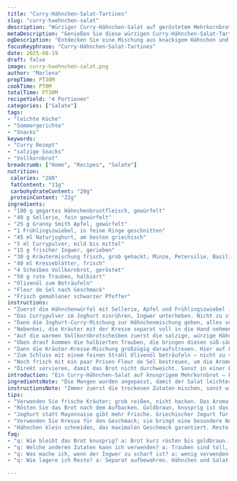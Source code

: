 ```yaml
---
title: "Curry-Hähnchen-Salat-Tartines"
slug: "curry-haehnchen-salat"
description: "Würziger Curry-Hähnchen-Salat auf geröstetem Mehrkornbrot mit frischen Kräutern, Trauben und Kräuter-Mix. Abgewandelt mit Joghurt statt Mayonnaise und frischem Ingwer. Schnelle Zubereitung, knackige Texturen und aromatische Kräuter ergeben ein ausgewogenes Hauptgericht."
metaDescription: "Genießen Sie diese würzigen Curry-Hähnchen-Salat-Tartines auf knusprigem Mehrkornbrot – frisch, aromatisch und einfach zuzubereiten"
ogDescription: "Entdecken Sie eine Mischung aus knackigem Hähnchen und frischen Kräutern auf geröstetem Brot, das Ihre Geschmacksknospen verzaubert"
focusKeyphrase: "Curry-Hähnchen-Salat-Tartines"
date: 2025-08-19
draft: false
image: curry-haehnchen-salat.png
author: "Marlena"
prepTime: PT30M
cookTime: PT0M
totalTime: PT30M
recipeYield: "4 Portionen"
categories: ["Salate"]
tags:
- "leichte Küche"
- "Sommergerichte"
- "Snacks"
keywords:
- "Curry Rezept"
- "salzige Snacks"
- "Vollkornbrot"
breadcrumb: ["Home", "Recipes", "Salate"]
nutrition: 
 calories: "280"
 fatContent: "11g"
 carbohydrateContent: "20g"
 proteinContent: "22g"
ingredients:
- "180 g gegartes Hähnchenbrustfleisch, gewürfelt"
- "40 g Sellerie, fein gewürfelt"
- "25 g Granny Smith Apfel, gewürfelt"
- "1 Frühlingszwiebel, in feine Ringe geschnitten"
- "45 ml Naturjoghurt, am besten griechisch"
- "5 ml Currypulver, mild bis mittel"
- "15 g frischer Ingwer, gerieben"
- "30 g Kräutermischung frisch, grob gehackt; Minze, Petersilie, Basilikum als Ersatz"
- "40 ml Kresseblätter, frisch"
- "4 Scheiben Vollkornbrot, geröstet"
- "50 g rote Trauben, halbiert"
- "Olivenöl zum Beträufeln"
- "Fleur de Sel nach Geschmack"
- "Frisch gemahlener schwarzer Pfeffer"
instructions:
- "Zuerst die Hähnchenwürfel mit Sellerie, Apfel und Frühlingszwiebel in eine große Schüssel geben. Kein Wasser, das macht die Mischung matschig."
- "Das Currypulver im Joghurt einrühren, Ingwer unterheben. Nicht zu stark, Ingwer soll nur die Frische bringen, nicht dominieren."
- "Dann die Joghurt-Curry-Mischung zur Hähnchenmischung geben, alles vorsichtig unterheben, damit die Würfel nicht zerfallen. Abschmecken mit Pfeffer und etwas Fleur de Sel."
- "Nebenbei, die Kräuter mit der Kresse separat voll in die Hand nehmen, grob schneiden oder reißen, damit die ätherischen Öle nicht verloren gehen."
- "Auf die warmen Vollkornbrotscheiben zuerst die salzige, würzige Hähnchenmischung verteilen. Nicht zu dünn, sonst verliert sich das Aroma."
- "Oben drauf kommen die halbierten Trauben, die bringen diesen süß-säuerlichen Knack fürs Mundgefühl und setzen das intensive Curry scharf in Kontrast."
- "Dann die Kräuter-Kresse-Mischung großzügig daraufstreuen. Hier auf Farbe und Frische achten, sie sollen leuchten."
- "Zum Schluss mit einem feinen Strahl Olivenöl beträufeln – nicht zu viel, sonst matscht das Brot. Lieber mehrfach leicht nachtröpfeln, so bleibt das Brot knusprig."
- "Noch frisch mit ein paar Prisen Fleur de Sel bestreuen, um die Aromen nochmal anzukurbeln."
- "Direkt servieren, damit das Brot nicht durchweicht. Sonst in einer Brotdose mit Haushaltspapier lagern, um Feuchtigkeit aufzufangen."
introduction: "Ein Curry-Hähnchen-Salat auf knusprigem Mehrkornbrot – klingt simple, ist aber ein kleines Abenteuer für den Gaumen. Mir fiel auf, dass Mayonnaise oft zu fettig wirkt, deshalb ersetzte ich sie durch griechischen Joghurt, was für frische Säure sorgt und alles leichter macht. Die Kombination aus knackigem Sellerie und saurer Granny Smith ist ein Klassiker, doch Ingwer gibt hier den gewissen Kick und schmeckt herrlich zu Curry. Rote Trauben bringen diese seltene süße Überraschung ins Spiel, die wunderbar mit den Kräutern kontrastiert. Viele unterschätzen die Wichtigkeit frisch gerissener Kräuter und frischer Kresse – nicht zu fein schneiden, sonst gehen sie schnell verloren, und die Farben verblassen. Das Brot muss richtig warm und knusprig sein, sonst wird’s matschig. Aromatisches Olivenöl darüber, ein bisschen Salz – fertig ist ein Hauptgericht, das viel mehr ist als nur ein Sandwich, sondern eine Freude an Texturen und Aromen."
ingredientsNote: "Die Mengen wurden angepasst, damit der Salat leichter und frischer schmeckt. Hähnchenbrust gewürfelt, weil sie weniger Fett enthält als Keule. Sellerie und Apfel sorgen für den nötigen Crunch und eine angenehme Süße. Joghurt ersetzt Mayonnaise, vor allem griechischer, wegen der cremigen Konsistenz. Ingwer bringt viel Frische, aber vorsichtig dosieren, um nicht zu scharf zu werden. Kräutervariation ersetzt Originalkräuter, da häufig Minze und Basilikum leichter verfügbar sind. Kresse bleibt als Geschmacksträger und Optik unverzichtbar. Die Trauben-Ersatzmenge wurde erhöht – bekommt mehr Biss. Vollkornbrot ist beim Rösten wichtig, denn Multi-Getreidebrotsorten können die Kruste fester machen, perfekte Basis ohne Durchweichen. Olivenöl und Fleur de Sel für die letzten Nuancen. Gehört eigentlich in jede Küche, da sie die Aromen runden und die Texturen balancieren."
instructionsNote: "Immer zuerst die trockenen Zutaten mischen, sonst wird’s zu matschig. Joghurt und Curry zusammenrühren, bevor man mit den anderen Zutaten vermischt – das sorgt für ein gleichmäßiges Aroma. Nicht zu viel rühren, sonst zerfallen die Hähnchenstücke und alles wird pampig. Kräuter nicht zu fein hacken, besser grob reißen, so bleiben die Aromastoffe erhalten. Achtung beim Rösten: Brot soll goldbraun werden, nicht verbrannt, sonst Bitterstoffe. Direkt nach dem Bestreichen belegen, sonst zieht der Joghurt zu stark ins Brot ein. Trauben zuletzt, frische Kresse sofort darüber, damit sie knackig bleibt. Ein feiner Olivenöl-Faden ist wichtig; nicht gießen, nur träufeln, das Brot sonst matschig. Fleur de Sel erst am Schluss – grobes Salz macht den Unterschied, es knackt im Mund und bringt das Aroma zum Funkeln. Wenn übrig, Salat separat aufbewahren, ohne Brot, sonst wird’s matschig."
tips:
- "Verwenden Sie frische Kräuter; grob reißen, nicht hacken. Das Aroma bleibt so intensiver. Minze, Petersilie, Basilikum kombinieren. Auch andere Kräuter sind möglich. Trauben bringen Frische. Sie sind süß-säuerlich. Ideal zu Curry-Geschmack. Falls nicht verfügbar, Äpfel können helfen."
- "Rösten Sie das Brot nach dem Aufbacken. Goldbraun, knusprig ist das Ziel. Benutzen Sie Mehrkornbrot, andere Sorten können auch passen. Garnieren Sie nach Belieben. Olivenöl nur dünn träufeln. Zu viel macht das Brot matschig. Am besten warm servieren, nicht warten."
- "Joghurt statt Mayonnaise gibt mehr Frische. Griechischer Jogurt für cremige Konsistenz. Ideal zur Behandlung von Curry. Achten Sie, dass der Ingwer frisch ist. Er gibt den notwendigen Kick, aber nicht zu viel. Sonst wird es scharf, was ungünstig ist."
- "Verwenden Sie Kresse für den Geschmack; sie bringt eine besondere Note. Wenn nicht vorhanden, versuchen Sie Rucola oder Spinat. Beides hat einen anderen Charakter, aber ist auch lecker. Sie sorgen für etwas Struktur und Frische."
- "Hähnchen klein schneiden, das maximalen Geschmack garantiert. Reste können kühl gelagert werden, aber ohne Brot. Sonst wird alles matschig und verliert die Textur. Der Salat allein hält sich gut. Aber nicht zu lange."
faq:
- "q: Wie bleibt das Brot knusprig? a: Brot kurz rösten bis goldbraun. Dann direkt belegen. Warten lassen macht es weich. Olivenöl sparsam verwenden. Zu viel zieht ins Brot ein."
- "q: Welche anderen Zutaten kann ich verwenden? a: Trauben sind toll, aber auch andere Früchte sind möglich. Äpfel zum Beispiel oder sogar Mandarinen. Experimentieren hilft, verschiedene Geschmäcker zu entdecken. Viele Varianten machen Spaß."
- "q: Was mache ich, wenn der Ingwer zu scharf ist? a: wenig verwenden. Frisch reiben, nicht schneiden. Wenn zu scharf, mehr Joghurt und andere Zutaten helfen. Versuchen Sie Äpfel wieder zu benutzen."
- "q: Wie lagere ich Reste? a: Separat aufbewahren. Hähnchen und Salat ohne Brot. Brot kann eigens in eine Brotdose. Mit etwas Haushaltspapier. Das hilft gegen Feuchtigkeit. Klar, so bleibt's frisch."

---
```


